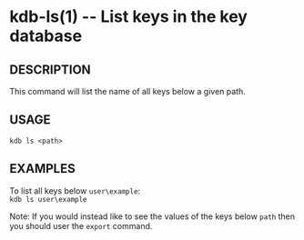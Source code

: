 kdb-ls(1) -- List keys in the key database
================================
## DESCRIPTION
This command will list the name of all keys below a given path.  

## USAGE
`kdb ls <path>`  

## EXAMPLES

To list all keys below `user\example`:  
	`kdb ls user\example`  

Note: If you would instead like to see the values of the keys below `path` then you should user the `export` command.
	


